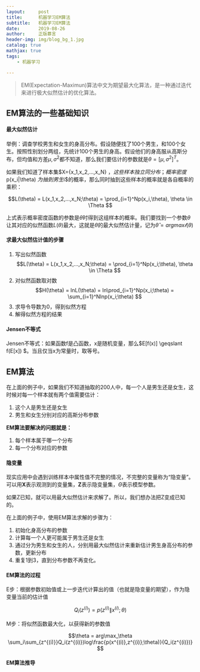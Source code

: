 ```yaml
---
layout:     post
title:      机器学习EM算法
subtitle:   机器学习EM算法
date:       2019-08-26
author:     正版慕言
header-img: img/blog_bg_1.jpg
catalog: true
mathjax: true
tags:
    - 机器学习

---
```


> EM(Expectation-Maximun)算法中文为期望最大化算法，是一种通过迭代来进行极大似然估计的优化算法。

## EM算法的一些基础知识

#### 最大似然估计

举例：调查学校男生和女生的身高分布。假设随便找了100个男生，和100个女生。按照性别划分两组，先统计100个男生的身高。假设他们的身高服从高斯分布，但均值和方差$\mu, \sigma^2$都不知道，那么我们要估计的参数就是$\theta = [\mu,\sigma^2]^T$。

如果我们知道了样本集$X={x_1,x_2,...,x_N} $，这些样本独立同分布；概率密度$p(x_i\|\theta) $为抽到男生$i$的概率，那么同时抽到这些样本的概率就是各自概率的乘积：

$$L(\theta) = L(x_1,x_2,...,x_N;\theta) = \prod_{i=1}^Np(x_i,\theta), \theta \in \Theta $$

上式表示概率密度函数的参数是$\theta$时得到这组样本的概率。我们要找到一个参数$\theta$让其对应的似然函数$L(\theta)$最大，这就是$\theta$的最大似然估计量，记为$\hat \theta = argmax \mathcal l(\theta)$

#### 求最大似然估计值的步骤

1. 写出似然函数  
$$L(\theta) = L(x_1,x_2,...,x_N;\theta) = \prod_{i=1}^Np(x_i;\theta), \theta \in \Theta $$  
2. 对似然函数取对数  
$$H(\theta) = lnL(\theta) = ln\prod_{i=1}^Np(x_i;\theta) = \sum_{i=1}^Nlnp(x_i;\theta) $$  
3. 求导令导数为0，得到似然方程
4. 解得似然方程的结果

#### Jensen不等式

Jensen不等式：如果函数f是凸函数，x是随机变量，那么$E[f(x)] \geqslant f(E[x]) $。当且仅当x为常量时，取等号。

## EM算法

在上面的例子中，如果我们不知道抽取的200人中，每一个人是男生还是女生，这时候对每一个样本就有两个值需要估计：

1. 这个人是男生还是女生
2. 男生和女生分别对应的高斯分布参数

**EM算法要解决的问题就是：**

1. 每个样本属于哪一个分布
2. 每一个分布对应的参数

#### 隐变量

现实应用中会遇到训练样本中属性值不完整的情况，不完整的变量称为“隐变量”。可以用$\mathbf X$表示观测到的变量集，$\mathbf Z$表示隐变量集，$\Theta$表示模型参数。

如果Z已知，就可以用最大似然估计来求解了。所以，我们想办法把Z变成已知的。

在上面的例子中，使用EM算法求解的步骤为：

1. 初始化身高分布的参数
2. 计算每一个人更可能属于男生还是女生
3. 通过分为男生和女生的人，分别用最大似然估计来重新估计男生身高分布的参数，更新分布
4. 重复1到3，直到分布参数不再变化。

#### EM算法的过程

E步：根据参数初始值或上一步迭代计算出的值（也就是隐变量的期望），作为隐变量当前的估计值  

$$Q_i(z^{(i)}) = p(z^{(i)} \| x^{(i)};\theta) $$

M步：将似然函数最大化，以获得新的参数值  

$$\theta = arg\max_\theta \sum_i\sum_{z^{(i)}}Q_i(z^{(i)})log\frac{p(x^{(i)},z^{(i)};\theta)}{Q_i(z^{(i)})} $$

#### EM算法推导

